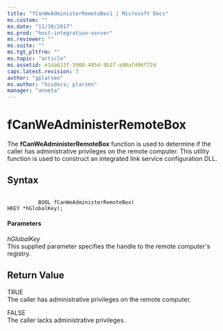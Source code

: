 ```yaml
---
title: "fCanWeAdministerRemoteBox1 | Microsoft Docs"
ms.custom: ""
ms.date: "11/30/2017"
ms.prod: "host-integration-server"
ms.reviewer: ""
ms.suite: ""
ms.tgt_pltfrm: ""
ms.topic: "article"
ms.assetid: e1da613f-3908-495d-9b2f-a90afd06f72d
caps.latest.revision: 3
author: "gplarsen"
ms.author: "hisdocs; plarsen"
manager: "anneta"
---
```

# fCanWeAdministerRemoteBox
The **fCanWeAdministerRemoteBox** function is used to determine if the caller has administrative privileges on the remote computer. This utility function is used to construct an integrated link service configuration DLL.  
  
## Syntax  
  
```  
  
          BOOL fCanWeAdministerRemoteBox(   
HKEY *hGlobalKey);  
```  
  
#### Parameters  
 *hGlobalKey*  
 This supplied parameter specifies the handle to the remote computer's registry.  
  
## Return Value  
 TRUE  
 The caller has administrative privileges on the remote computer.  
  
 FALSE  
 The caller lacks administrative privileges.